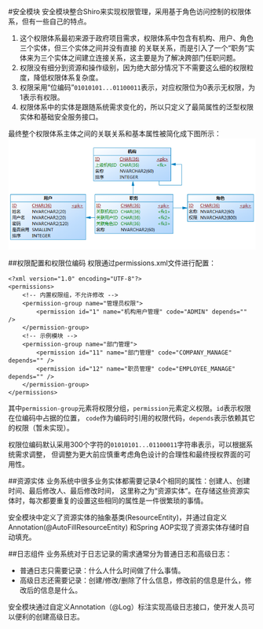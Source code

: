 #安全模块
安全模块整合Shiro来实现权限管理，采用基于角色访问控制的权限体系，但有一些自己的特点。

1.	这个权限体系最初来源于政府项目需求，权限体系中包含有机构、用户、角色三个实体，但三个实体之间并没有直接
	的关联关系，而是引入了一个“职务”实体来为三个实体之间建立连接关系，这主要是为了解决跨部门任职问题。
2.	权限没有细分到资源和操作级别，因为绝大部分情况下不需要这么细的权限粒度，降低权限体系复杂度。
3.	权限采用“位编码”`01010101...01100011`表示，对应权限位为0表示无权限，为1表示有权限。
4.	权限体系中的实体是跟随系统需求变化的，所以只定义了最简属性的泛型权限实体和基础安全服务接口。

最终整个权限体系主体之间的关联关系和基本属性被简化成下图所示：
![关联关系](关联关系.png)

##权限配置和权限位编码
权限通过permissions.xml文件进行配置：

	<?xml version="1.0" encoding="UTF-8"?>
	<permissions>
		<!-- 内置权限组，不允许修改 -->
		<permission-group name="管理员权限">
			<permission id="1" name="机构用户管理" code="ADMIN" depends="" />
		</permission-group>
		<!-- 示例模块 -->
		<permission-group name="部门管理">
			<permission id="11" name="部门管理" code="COMPANY_MANAGE" depends="" />
			<permission id="12" name="职员管理" code="EMPLOYEE_MANAGE" depends="" />
		</permission-group>
	</permissions>
	
其中`permission-group`元素将权限分组，`permission`元素定义权限。`id`表示权限在位编码中占据的位置，
`code`作为编码时引用的权限代码，`depends`表示依赖其它的权限（暂未实现）。

权限位编码默认采用300个字符的`01010101...01100011`字符串表示，可以根据系统需求调整，
但调整为更大前应慎重考虑角色设计的合理性和最终授权界面的可用性。

##资源实体
业务系统中很多业务实体都需要记录4个相同的属性：创建人、创建时间、最后修改人、最后修改时间，
这里称之为“资源实体”。在存储这些资源实体时，每次都要重复的设置这些相同的属性是一件很繁琐的事情。

安全模块中定义了资源实体的抽象基类(ResourceEntity)，并通过自定义Annotation(@AutoFillResourceEntity)
和Spring AOP实现了资源实体存储时自动填充。

##日志组件
业务系统对于日志记录的需求通常分为普通日志和高级日志：
*	普通日志只需要记录：什么人什么时间做了什么事情。
*	高级日志还需要记录：创建/修改/删除了什么信息，修改前的信息是什么，修改后的信息是什么。

安全模块通过自定义Annotation（@Log）标注实现高级日志接口，使开发人员可以便利的创建高级日志。